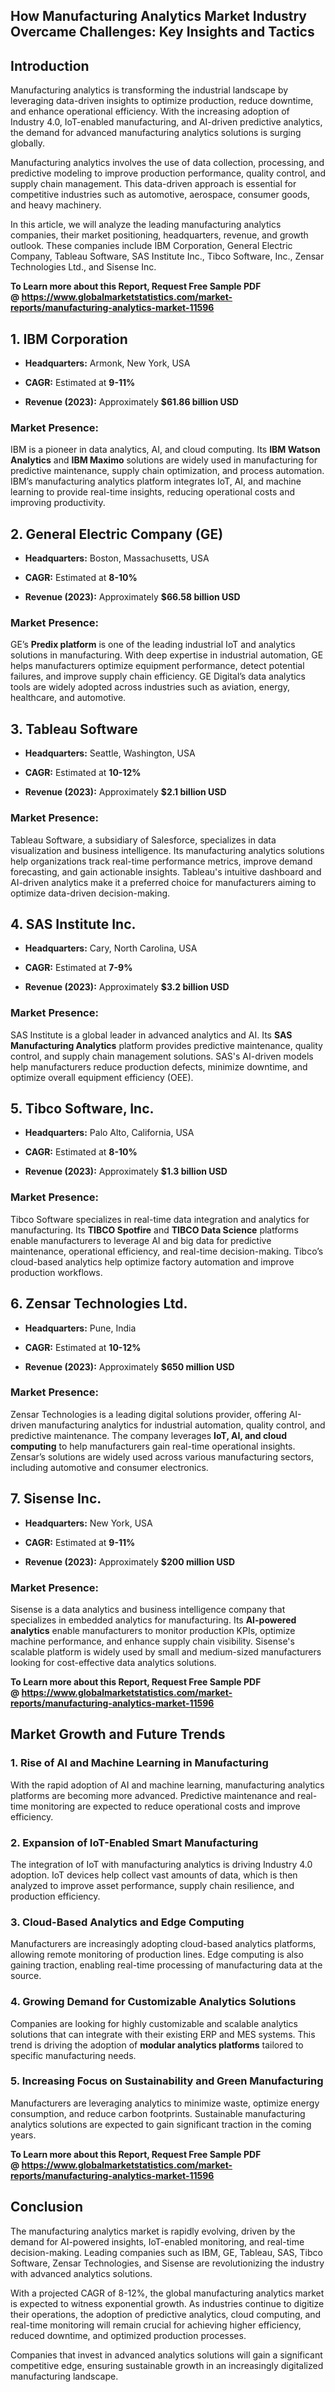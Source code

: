 <h2><strong>How Manufacturing Analytics Market Industry Overcame Challenges: Key Insights and Tactics</strong></h2><h2><strong>Introduction</strong></h2><p>Manufacturing analytics is transforming the industrial landscape by leveraging data-driven insights to optimize production, reduce downtime, and enhance operational efficiency. With the increasing adoption of Industry 4.0, IoT-enabled manufacturing, and AI-driven predictive analytics, the demand for advanced manufacturing analytics solutions is surging globally.</p><p>Manufacturing analytics involves the use of data collection, processing, and predictive modeling to improve production performance, quality control, and supply chain management. This data-driven approach is essential for competitive industries such as automotive, aerospace, consumer goods, and heavy machinery.</p><p>In this article, we will analyze the leading manufacturing analytics companies, their market positioning, headquarters, revenue, and growth outlook. These companies include IBM Corporation, General Electric Company, Tableau Software, SAS Institute Inc., Tibco Software, Inc., Zensar Technologies Ltd., and Sisense Inc.</p><p><strong>To Learn more about this Report, Request Free Sample PDF @&nbsp;<a href="https://www.globalmarketstatistics.com/market-reports/manufacturing-analytics-market-11596">https://www.globalmarketstatistics.com/market-reports/manufacturing-analytics-market-11596</a></strong></p><h2><strong>1. IBM Corporation</strong></h2><ul><li><p><strong>Headquarters:</strong> Armonk, New York, USA</p></li><li><p><strong>CAGR:</strong> Estimated at <strong>9-11%</strong></p></li><li><p><strong>Revenue (2023):</strong> Approximately <strong>$61.86 billion USD</strong></p></li></ul><h3><strong>Market Presence:</strong></h3><p>IBM is a pioneer in data analytics, AI, and cloud computing. Its <strong>IBM Watson Analytics</strong> and <strong>IBM Maximo</strong> solutions are widely used in manufacturing for predictive maintenance, supply chain optimization, and process automation. IBM&rsquo;s manufacturing analytics platform integrates IoT, AI, and machine learning to provide real-time insights, reducing operational costs and improving productivity.</p><h2><strong>2. General Electric Company (GE)</strong></h2><ul><li><p><strong>Headquarters:</strong> Boston, Massachusetts, USA</p></li><li><p><strong>CAGR:</strong> Estimated at <strong>8-10%</strong></p></li><li><p><strong>Revenue (2023):</strong> Approximately <strong>$66.58 billion USD</strong></p></li></ul><h3><strong>Market Presence:</strong></h3><p>GE&rsquo;s <strong>Predix platform</strong> is one of the leading industrial IoT and analytics solutions in manufacturing. With deep expertise in industrial automation, GE helps manufacturers optimize equipment performance, detect potential failures, and improve supply chain efficiency. GE Digital&rsquo;s data analytics tools are widely adopted across industries such as aviation, energy, healthcare, and automotive.</p><h2><strong>3. Tableau Software</strong></h2><ul><li><p><strong>Headquarters:</strong> Seattle, Washington, USA</p></li><li><p><strong>CAGR:</strong> Estimated at <strong>10-12%</strong></p></li><li><p><strong>Revenue (2023):</strong> Approximately <strong>$2.1 billion USD</strong></p></li></ul><h3><strong>Market Presence:</strong></h3><p>Tableau Software, a subsidiary of Salesforce, specializes in data visualization and business intelligence. Its manufacturing analytics solutions help organizations track real-time performance metrics, improve demand forecasting, and gain actionable insights. Tableau's intuitive dashboard and AI-driven analytics make it a preferred choice for manufacturers aiming to optimize data-driven decision-making.</p><h2><strong>4. SAS Institute Inc.</strong></h2><ul><li><p><strong>Headquarters:</strong> Cary, North Carolina, USA</p></li><li><p><strong>CAGR:</strong> Estimated at <strong>7-9%</strong></p></li><li><p><strong>Revenue (2023):</strong> Approximately <strong>$3.2 billion USD</strong></p></li></ul><h3><strong>Market Presence:</strong></h3><p>SAS Institute is a global leader in advanced analytics and AI. Its <strong>SAS Manufacturing Analytics</strong> platform provides predictive maintenance, quality control, and supply chain management solutions. SAS's AI-driven models help manufacturers reduce production defects, minimize downtime, and optimize overall equipment efficiency (OEE).</p><h2><strong>5. Tibco Software, Inc.</strong></h2><ul><li><p><strong>Headquarters:</strong> Palo Alto, California, USA</p></li><li><p><strong>CAGR:</strong> Estimated at <strong>8-10%</strong></p></li><li><p><strong>Revenue (2023):</strong> Approximately <strong>$1.3 billion USD</strong></p></li></ul><h3><strong>Market Presence:</strong></h3><p>Tibco Software specializes in real-time data integration and analytics for manufacturing. Its <strong>TIBCO Spotfire</strong> and <strong>TIBCO Data Science</strong> platforms enable manufacturers to leverage AI and big data for predictive maintenance, operational efficiency, and real-time decision-making. Tibco&rsquo;s cloud-based analytics help optimize factory automation and improve production workflows.</p><h2><strong>6. Zensar Technologies Ltd.</strong></h2><ul><li><p><strong>Headquarters:</strong> Pune, India</p></li><li><p><strong>CAGR:</strong> Estimated at <strong>10-12%</strong></p></li><li><p><strong>Revenue (2023):</strong> Approximately <strong>$650 million USD</strong></p></li></ul><h3><strong>Market Presence:</strong></h3><p>Zensar Technologies is a leading digital solutions provider, offering AI-driven manufacturing analytics for industrial automation, quality control, and predictive maintenance. The company leverages <strong>IoT, AI, and cloud computing</strong> to help manufacturers gain real-time operational insights. Zensar&rsquo;s solutions are widely used across various manufacturing sectors, including automotive and consumer electronics.</p><h2><strong>7. Sisense Inc.</strong></h2><ul><li><p><strong>Headquarters:</strong> New York, USA</p></li><li><p><strong>CAGR:</strong> Estimated at <strong>9-11%</strong></p></li><li><p><strong>Revenue (2023):</strong> Approximately <strong>$200 million USD</strong></p></li></ul><h3><strong>Market Presence:</strong></h3><p>Sisense is a data analytics and business intelligence company that specializes in embedded analytics for manufacturing. Its <strong>AI-powered analytics</strong> enable manufacturers to monitor production KPIs, optimize machine performance, and enhance supply chain visibility. Sisense's scalable platform is widely used by small and medium-sized manufacturers looking for cost-effective data analytics solutions.</p><p><strong>To Learn more about this Report, Request Free Sample PDF @&nbsp;<a href="https://www.globalmarketstatistics.com/market-reports/manufacturing-analytics-market-11596">https://www.globalmarketstatistics.com/market-reports/manufacturing-analytics-market-11596</a></strong></p><h2><strong>Market Growth and Future Trends</strong></h2><h3><strong>1. Rise of AI and Machine Learning in Manufacturing</strong></h3><p>With the rapid adoption of AI and machine learning, manufacturing analytics platforms are becoming more advanced. Predictive maintenance and real-time monitoring are expected to reduce operational costs and improve efficiency.</p><h3><strong>2. Expansion of IoT-Enabled Smart Manufacturing</strong></h3><p>The integration of IoT with manufacturing analytics is driving Industry 4.0 adoption. IoT devices help collect vast amounts of data, which is then analyzed to improve asset performance, supply chain resilience, and production efficiency.</p><h3><strong>3. Cloud-Based Analytics and Edge Computing</strong></h3><p>Manufacturers are increasingly adopting cloud-based analytics platforms, allowing remote monitoring of production lines. Edge computing is also gaining traction, enabling real-time processing of manufacturing data at the source.</p><h3><strong>4. Growing Demand for Customizable Analytics Solutions</strong></h3><p>Companies are looking for highly customizable and scalable analytics solutions that can integrate with their existing ERP and MES systems. This trend is driving the adoption of <strong>modular analytics platforms</strong> tailored to specific manufacturing needs.</p><h3><strong>5. Increasing Focus on Sustainability and Green Manufacturing</strong></h3><p>Manufacturers are leveraging analytics to minimize waste, optimize energy consumption, and reduce carbon footprints. Sustainable manufacturing analytics solutions are expected to gain significant traction in the coming years.</p><p><strong>To Learn more about this Report, Request Free Sample PDF @&nbsp;<a href="https://www.globalmarketstatistics.com/market-reports/manufacturing-analytics-market-11596">https://www.globalmarketstatistics.com/market-reports/manufacturing-analytics-market-11596</a></strong></p><h2><strong>Conclusion</strong></h2><p>The manufacturing analytics market is rapidly evolving, driven by the demand for AI-powered insights, IoT-enabled monitoring, and real-time decision-making. Leading companies such as IBM, GE, Tableau, SAS, Tibco Software, Zensar Technologies, and Sisense are revolutionizing the industry with advanced analytics solutions.</p><p>With a projected CAGR of 8-12%, the global manufacturing analytics market is expected to witness exponential growth. As industries continue to digitize their operations, the adoption of predictive analytics, cloud computing, and real-time monitoring will remain crucial for achieving higher efficiency, reduced downtime, and optimized production processes.</p><p>Companies that invest in advanced analytics solutions will gain a significant competitive edge, ensuring sustainable growth in an increasingly digitalized manufacturing landscape.</p>
